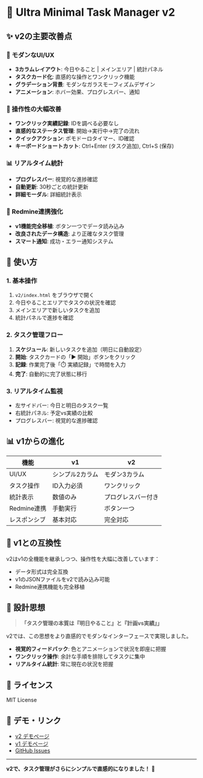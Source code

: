 # 🎯 Ultra Minimal Task Manager v2

## ✨ v2の主要改善点

### 🎨 モダンなUI/UX
- **3カラムレイアウト**: 今日やること | メインエリア | 統計パネル
- **タスクカード化**: 直感的な操作とワンクリック機能
- **グラデーション背景**: モダンなガラスモーフィズムデザイン
- **アニメーション**: ホバー効果、プログレスバー、通知

### 🚀 操作性の大幅改善
- **ワンクリック実績記録**: IDを調べる必要なし
- **直感的なステータス管理**: 開始→実行中→完了の流れ
- **クイックアクション**: ポモドーロタイマー、ID確認
- **キーボードショートカット**: Ctrl+Enter (タスク追加), Ctrl+S (保存)

### 📊 リアルタイム統計
- **プログレスバー**: 視覚的な進捗確認
- **自動更新**: 30秒ごとの統計更新
- **詳細モーダル**: 詳細統計表示

### 🔗 Redmine連携強化
- **v1機能完全移植**: ボタン一つでデータ読み込み
- **改良されたデータ構造**: より正確なタスク管理
- **スマート通知**: 成功・エラー通知システム

## 🚀 使い方

### 1. 基本操作
1. `v2/index.html` をブラウザで開く
2. 今日やることエリアでタスクの状況を確認
3. メインエリアで新しいタスクを追加
4. 統計パネルで進捗を確認

### 2. タスク管理フロー
1. **スケジュール**: 新しいタスクを追加（明日に自動設定）
2. **開始**: タスクカードの「▶️ 開始」ボタンをクリック
3. **記録**: 作業完了後「⏱️ 実績記録」で時間を入力
4. **完了**: 自動的に完了状態に移行

### 3. リアルタイム監視
- 左サイドバー: 今日と明日のタスク一覧
- 右統計パネル: 予定vs実績の比較
- プログレスバー: 視覚的な進捗確認

## 📊 v1からの進化

| 機能 | v1 | v2 |
|------|----|----|
| UI/UX | シンプル2カラム | モダン3カラム |
| タスク操作 | ID入力必須 | ワンクリック |
| 統計表示 | 数値のみ | プログレスバー付き |
| Redmine連携 | 手動実行 | ボタン一つ |
| レスポンシブ | 基本対応 | 完全対応 |

## 🔄 v1との互換性

v2はv1の全機能を継承しつつ、操作性を大幅に改善しています：

- データ形式は完全互換
- v1のJSONファイルをv2で読み込み可能
- Redmine連携機能も完全移植

## 🌟 設計思想

> **「タスク管理の本質は『明日やること』と『計画vs実績』」**

v2では、この思想をより直感的でモダンなインターフェースで実現しました。

- **視覚的フィードバック**: 色とアニメーションで状況を即座に把握
- **ワンクリック操作**: 余計な手順を排除してタスクに集中
- **リアルタイム統計**: 常に現在の状況を把握

## 📝 ライセンス

MIT License

## 🔗 デモ・リンク

- [v2 デモページ](https://chnmototmz.github.io/ultra-minimal-task-manager/v2/)
- [v1 デモページ](https://chnmototmz.github.io/ultra-minimal-task-manager/)
- [GitHub Issues](https://github.com/chnmotoTmz/ultra-minimal-task-manager/issues)

---

**v2で、タスク管理がさらにシンプルで直感的になりました！** 🚀